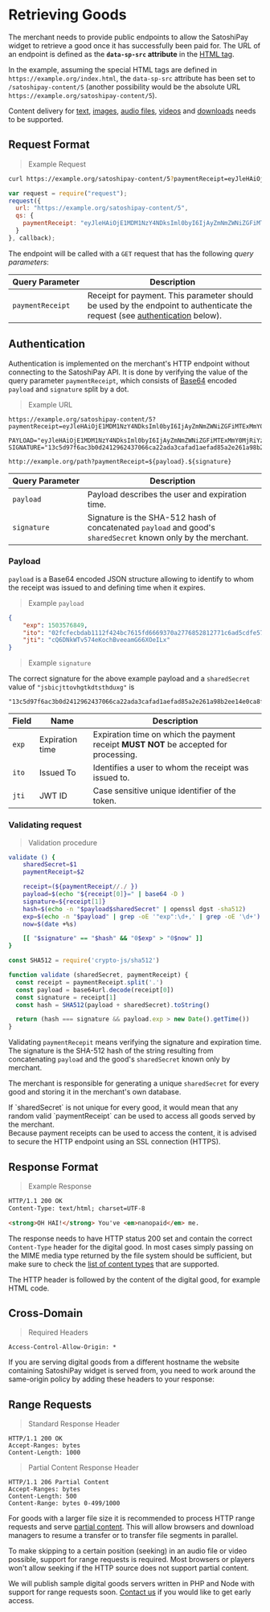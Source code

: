 # Retrieving Goods

The merchant needs to provide public endpoints to allow the SatoshiPay widget to retrieve a good once it has successfully been paid for. The URL of an endpoint is defined as the **`data-sp-src` attribute** in the [HTML tag](#html-tags).

In the example, assuming the special HTML tags are defined in `https://example.org/index.html`, the `data-sp-src` attribute has been set to `/satoshipay-content/5` (another possibility would be the absolute URL `https://example.org/satoshipay-content/5`).

Content delivery for [text](#text), [images](#image), [audio files](#audio), [videos](#video) and [downloads](#download) needs to be supported.

## Request Format

> Example Request

```bash
curl https://example.org/satoshipay-content/5?paymentReceipt=eyJleHAiOjE1MDM1NzY4NDksIml0byI6IjAyZmNmZWNiZGFiMTExMmY0MjRiYzc2MTVmZDY2NjkzNzBhMjc3Njg1MjgxMjc3MWM2YWQ1Y2RmZTU3MTgzNDNkNSIsImp0aSI6ImNRNkROa1dUdjU3NGVLb2NoQnZlZWFtRzY2WE9lSUx4In0.13c5d97f6ac3b0d2412962437066ca22ada3cafad1aefad85a2e261a98b2ee14e0ca8f3c7772c78fd8fed9cfb0b51b4b4c154c078a1a0b36a5c19185c84b6281
```

```javascript
var request = require("request");
request({
  url: "https://example.org/satoshipay-content/5",
  qs: {
    paymentReceipt: "eyJleHAiOjE1MDM1NzY4NDksIml0byI6IjAyZmNmZWNiZGFiMTExMmY0MjRiYzc2MTVmZDY2NjkzNzBhMjc3Njg1MjgxMjc3MWM2YWQ1Y2RmZTU3MTgzNDNkNSIsImp0aSI6ImNRNkROa1dUdjU3NGVLb2NoQnZlZWFtRzY2WE9lSUx4In0.13c5d97f6ac3b0d2412962437066ca22ada3cafad1aefad85a2e261a98b2ee14e0ca8f3c7772c78fd8fed9cfb0b51b4b4c154c078a1a0b36a5c19185c84b6281"
  }
}, callback);
```

The endpoint will be called with a `GET` request that has the following *query parameters*:

Query&nbsp;Parameter | Description
--------------- | -----------
`paymentReceipt`   | Receipt for payment. This parameter should be used by the endpoint to authenticate the request (see [authentication](#retriving-auth) below).

<a name="retriving-auth"></a>
## Authentication

Authentication is implemented on the merchant's HTTP endpoint without connecting to the SatoshiPay API. It is done by verifying the value of the query parameter `paymentReceipt`, which consists of [Base64](https://en.wikipedia.org/wiki/Base64) encoded `payload` and `signature` split by a dot.

> Example URL

```text
https://example.org/satoshipay-content/5?paymentReceipt=eyJleHAiOjE1MDM1NzY4NDksIml0byI6IjAyZmNmZWNiZGFiMTExMmY0MjRiYzc2MTVmZDY2NjkzNzBhMjc3Njg1MjgxMjc3MWM2YWQ1Y2RmZTU3MTgzNDNkNSIsImp0aSI6ImNRNkROa1dUdjU3NGVLb2NoQnZlZWFtRzY2WE9lSUx4In0.13c5d97f6ac3b0d2412962437066ca22ada3cafad1aefad85a2e261a98b2ee14e0ca8f3c7772c78fd8fed9cfb0b51b4b4c154c078a1a0b36a5c19185c84b6281

PAYLOAD="eyJleHAiOjE1MDM1NzY4NDksIml0byI6IjAyZmNmZWNiZGFiMTExMmY0MjRiYzc2MTVmZDY2NjkzNzBhMjc3Njg1MjgxMjc3MWM2YWQ1Y2RmZTU3MTgzNDNkNSIsImp0aSI6ImNRNkROa1dUdjU3NGVLb2NoQnZlZWFtRzY2WE9lSUx4In0"
SIGNATURE="13c5d97f6ac3b0d2412962437066ca22ada3cafad1aefad85a2e261a98b2ee14e0ca8f3c7772c78fd8fed9cfb0b51b4b4c154c078a1a0b36a5c19185c84b6281"
```

`http://example.org/path?paymentReceipt=${payload}.${signature}`


Query&nbsp;Parameter | Description
--------------- | -----------
`payload` | Payload describes the user and expiration time.
`signature` | Signature is the SHA-512 hash of concatenated `payload` and good's `sharedSecret` known only by the merchant.

### Payload

`payload` is a Base64 encoded JSON structure allowing to identify to whom the receipt was issued to and defining time when it expires.

> Example `payload`

```json
{
    "exp": 1503576849,
    "ito": "02fcfecbdab1112f424bc7615fd6669370a2776852812771c6ad5cdfe5718343d5",
    "jti": "cQ6DNkWTv574eKochBveeamG66XOeILx"
}
```

> Example `signature`

The correct signature for the above example payload and a `sharedSecret` value of `"jsbicjttovhgtkdtsthduxg"` is
```text
"13c5d97f6ac3b0d2412962437066ca22ada3cafad1aefad85a2e261a98b2ee14e0ca8f3c7772c78fd8fed9cfb0b51b4b4c154c078a1a0b36a5c19185c84b6281"
```

Field | Name | Description
--------------- | ----------- | -----------
`exp` | Expiration time | Expiration time on which the payment receipt **MUST NOT** be accepted for processing.
`ito` | Issued To | Identifies a user to whom the receipt was issued to.
`jti` | JWT ID | Case sensitive unique identifier of the token.

### Validating request

> Validation procedure

```bash
validate () {
    sharedSecret=$1
    paymentReceipt=$2

    receipt=(${paymentReceipt//./ })
    payload=$(echo "${receipt[0]}=" | base64 -D )
    signature=${receipt[1]}
    hash=$(echo -n "$payload$sharedSecret" | openssl dgst -sha512)
    exp=$(echo -n "$payload" | grep -oE '"exp":\d+,' | grep -oE '\d+')
    now=$(date +%s)

    [[ "$signature" == "$hash" && "0$exp" > "0$now" ]]
}
```

```js
const SHA512 = require('crypto-js/sha512')

function validate (sharedSecret, paymentReceipt) {
  const receipt = paymentReceipt.split('.')
  const payload = base64url.decode(receipt[0])
  const signature = receipt[1]
  const hash = SHA512(payload + sharedSecret).toString()

  return (hash === signature && payload.exp > new Date().getTime())
}
```

Validating `paymentRecepit` means verifying the signature and expiration time. The signature is the SHA-512 hash of the string resulting from concatenating `payload` and the good's `sharedSecret` known only by merchant.

The merchant is responsible for generating a unique `sharedSecret` for every good and storing it in the merchant's own database.

<aside class="warning">
  If `sharedSecret` is not unique for every good, it would mean that any random valid `paymentReceipt` can be used to access all goods served by the merchant.
</aside>

<aside class="warning">
  Because payment receipts can be used to access the content, it is advised to secure the HTTP endpoint using an SSL connection (HTTPS).
</aside>

## Response Format

> Example Response

```html
HTTP/1.1 200 OK
Content-Type: text/html; charset=UTF-8

<strong>OH HAI!</strong> You've <em>nanopaid</em> me.
```

The response needs to have HTTP status 200 set and contain the correct `Content-Type` header for the digital good. In most cases simply passing on the MIME media type returned by the file system should be sufficient, but make sure to check the [list of content types](#content-types) that are supported.

The HTTP header is followed by the content of the digital good, for example HTML code.

## Cross-Domain

> Required Headers

```
Access-Control-Allow-Origin: *
```

If you are serving digital goods from a different hostname the website containing SatoshiPay widget is served from, you need to work around the same-origin policy by adding these headers to your response:

## Range Requests

> Standard Response Header

```
HTTP/1.1 200 OK
Accept-Ranges: bytes
Content-Length: 1000
```

> Partial Content Response Header

```
HTTP/1.1 206 Partial Content
Accept-Ranges: bytes
Content-Length: 500
Content-Range: bytes 0-499/1000
```

For goods with a larger file size it is recommended to process HTTP range requests and serve [partial content](https://en.wikipedia.org/wiki/Byte_serving). This will allow browsers and download managers to resume a transfer or to transfer file segments in parallel.

To make skipping to a certain position (seeking) in an audio file or video possible, support for range requests is required. Most browsers or players won't allow seeking if the HTTP source does not support partial content.

We will publish sample digital goods servers written in PHP and Node with support for range requests soon. [Contact us](mailto:hello@satoshipay.io) if you would like to get early access.
